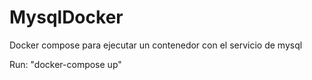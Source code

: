 # MysqlDocker
Docker compose para ejecutar un contenedor con el servicio de mysql

Run: "docker-compose up"
